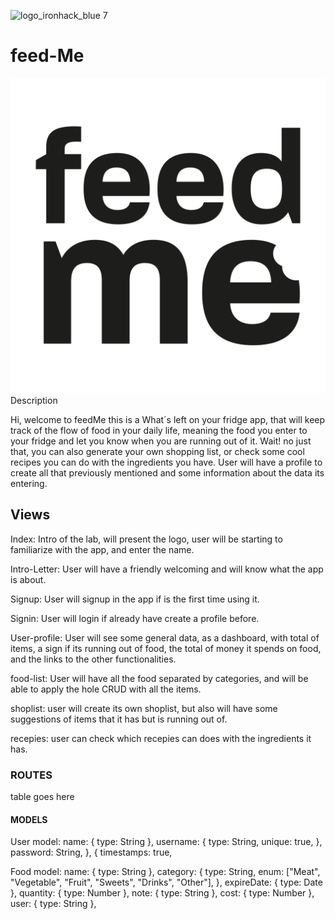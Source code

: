 ![logo_ironhack_blue 7](https://user-images.githubusercontent.com/23629340/40541063-a07a0a8a-601a-11e8-91b5-2f13e4e6b441.png)

# feed-Me

![logo_app](https://github.com/jferassef/feed-Me/blob/0da66a9333c49bf2024048f7216bc4a9a4b9b369/public/images/logo.jpg)
Description

Hi, welcome to feedMe this is a What´s left on your fridge app, that will keep track of the flow of food in your daily life, meaning the food you enter to your fridge and let you know when you are running out of it. Wait! no just that, you can also generate your own shopping list, or check some cool recipes you can do with the ingredients you have. User will have a profile to create all that previously mentioned and some information about the data its entering.

## Views

Index: Intro of the lab, will present the logo, user will be starting to familiarize with the app, and enter the name.

Intro-Letter: User will have a friendly welcoming and will know what the app is about.

Signup: User will signup in the app if is the first time using it.

Signin: User will login if already have create a profile before.

User-profile: User will see some general data, as a dashboard, with total of items, a sign if its running out of food, the total of money it spends on food, and the links to the other functionalities.

food-list: User will have all the food separated by categories, and will be able to apply the hole CRUD with all the items.

shoplist: user will create its own shoplist, but also will have some suggestions of items that it has but is running out of.

recepies: user can check which recepies can does with the ingredients it has.

### ROUTES

table goes here

#### MODELS

User model:
name: { type: String },
username: {
type: String,
unique: true,
},
password: String,
},
{
timestamps: true,

Food model:
name: { type: String },
category: {
type: String,
enum: ["Meat", "Vegetable", "Fruit", "Sweets", "Drinks", "Other"],
},
expireDate: { type: Date },
quantity: { type: Number },
note: { type: String },
cost: { type: Number },
user: { type: String },
